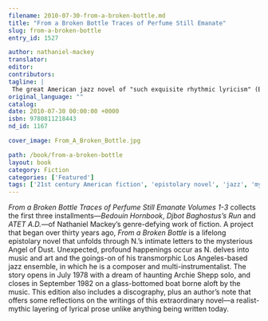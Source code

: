 ```yaml
---
filename: 2010-07-30-from-a-broken-bottle.md
title: "From a Broken Bottle Traces of Perfume Still Emanate"
slug: from-a-broken-bottle
entry_id: 1527

author: nathaniel-mackey
translator: 
editor: 
contributors: 
tagline: |
 The great American jazz novel of "such exquisite rhythmic lyricism" (Bookforum) by National Book Award Winner Nathaniel Mackey.
original_language: ""
catalog: 
date: 2010-07-30 00:00:00 +0000 
isbn: 9780811218443
nd_id: 1167

cover_image: From_A_Broken_Bottle.jpg

path: /book/from-a-broken-bottle
layout: book
category: Fiction
categories: ['Featured']
tags: ['21st century American fiction', 'epistolary novel', 'jazz', 'mystery']
---
```

*From a Broken Bottle Traces of Perfume Still Emanate Volumes 1-3* collects the first three installments—*Bedouin Hornbook*, *Djbot Baghostus’s Run* and *ATET A.D.*—of Nathaniel Mackey’s genre-defying work of fiction. A project that began over thirty years ago, *From a Broken Bottle* is a lifelong epistolary novel that unfolds through N.’s intimate letters to the mysterious Angel of Dust. Unexpected, profound happenings occur as N. delves into music and art and the goings-on of his transmorphic Los Angeles-based jazz ensemble, in which he is a composer and multi-instrumentalist. The story opens in July 1978 with a dream of haunting Archie Shepp solo, and closes in September 1982 on a glass-bottomed boat borne aloft by the music. This edition also includes a discography, plus an author’s note that offers some reflections on the writings of this extraordinary novel—a realist-mythic layering of lyrical prose unlike anything being written today.





